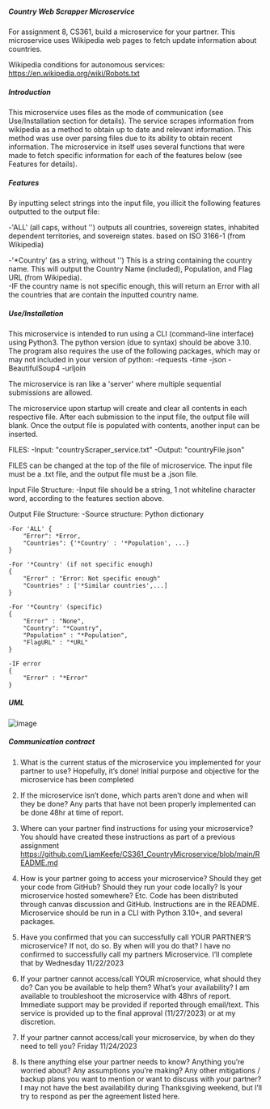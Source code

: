 ##### Country Web Scrapper Microservice 

For assignment 8, CS361, build a microservice for your partner. This microservice uses Wikipedia web pages to fetch update information about countries.  

Wikipedia conditions for autonomous services: https://en.wikipedia.org/wiki/Robots.txt

##### Introduction

This microservice uses files as the mode of communication (see Use/Installation section for details).  The service scrapes information from wikipedia as a method to obtain up to date and relevant information.  This method was use over parsing files due to its ability to obtain recent information.  The microservice in itself uses several functions that were made to fetch specific information for each of the features below (see Features for details).

##### Features

By inputting select strings into the input file, you illicit the following features outputted to the output file:

-'ALL' (all caps, without '') outputs all countries, sovereign states, inhabited dependent territories, and sovereign states. based on ISO 3166-1 (from Wikipedia)

-'*Country' (as a string, without '') This is a string containing the country name.  This will output the Country Name (included), Population, and Flag URL (from Wikipedia).  
    -IF the country name is not specific enough, this will return an Error with all the countries that are contain the inputted country name.

##### Use/Installation

This microservice is intended to run using a CLI (command-line interface) using Python3.  The python version (due to syntax)  should be above 3.10. The program also requires the use of the following packages, which may or may not included in your version of python:
    -requests
    -time
    -json
    -BeautifulSoup4
    -urljoin

The microservice is ran like a 'server' where multiple sequential submissions are allowed.  

The microservice upon startup will create and clear all contents in each respective file. After each submission to the input file, the output file will blank.  Once the output file is populated with contents, another input can be inserted.

FILES:
    -Input: "countryScraper_service.txt"
    -Output: "countryFile.json"

FILES can be changed at the top of the file of microservice.  The input file must be a .txt file, and the output file must be a .json file.  

Input File Structure:
    -Input file should be a string, 1 not whiteline character word, according to the features section above.

Output File Structure:
    -Source structure: Python dictionary
    
    -For 'ALL' {
        "Error": *Error,
        "Countries": {'*Country' : '*Population', ...}        
    }
    
    -For '*Country' (if not specific enough)
    {
        "Error" : "Error: Not specific enough"
        "Countries" : ['*Similar countries',...]
    }
    
    -For '*Country' (specific)
    {
        "Error" : "None",
        "Country": "*Country",
        "Population" : "*Population",
        "FlagURL" : "*URL"
    }
    
    -IF error
    {
        "Error" : "*Error"
    }

##### UML

![image](https://github.com/LiamKeefe/CS361_CountryMicroservice/assets/122354752/52d2555d-0880-4cbf-a135-b195b4d2271c)


##### Communication contract

1.	What is the current status of the microservice you implemented for your partner to use? Hopefully, it’s done!
Initial purpose and objective for the microservice has been completed

2.	If the microservice isn’t done, which parts aren’t done and when will they be done?
Any parts that have not been properly implemented can be done 48hr at time of report.

3.	Where can your partner find instructions for using your microservice? You should have created these instructions as part of a previous assignment
https://github.com/LiamKeefe/CS361_CountryMicroservice/blob/main/README.md

4.	How is your partner going to access your microservice? Should they get your code from GitHub? Should they run your code locally? Is your microservice hosted somewhere? Etc.
Code has been distributed through canvas discussion and GitHub.  Instructions are in the README.  Microservice should be run in a CLI with Python 3.10+, and several packages.


5.	Have you confirmed that you can successfully call YOUR PARTNER’S microservice? If not, do so. By when will you do that?
I have no confirmed to successfully call my partners Microservice.  I’ll complete that by Wednesday 11/22/2023

6.	If your partner cannot access/call YOUR microservice, what should they do? Can you be available to help them? What’s your availability?
I am available to troubleshoot the microservice with 48hrs of report.  Immediate support may be provided if reported through email/text.  This service is provided up to the final approval (11/27/2023) or at my discretion.  

7.	If your partner cannot access/call your microservice, by when do they need to tell you?
Friday 11/24/2023

8.	Is there anything else your partner needs to know? Anything you’re worried about? Any assumptions you’re making? Any other mitigations / backup plans you want to mention or want to discuss with your partner?
I may not have the best availability during Thanksgiving weekend, but I’ll try to respond as per the agreement listed here.


